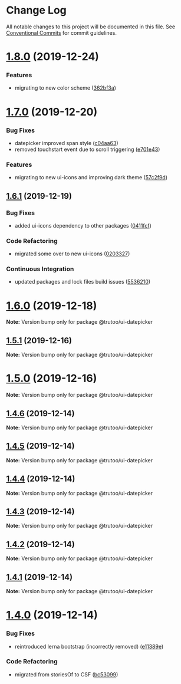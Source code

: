 # Change Log

All notable changes to this project will be documented in this file.
See [Conventional Commits](https://conventionalcommits.org) for commit guidelines.

# [1.8.0](https://github.com/trutoo/uikit/compare/v1.7.0...v1.8.0) (2019-12-24)


### Features

* migrating to new color scheme ([362bf3a](https://github.com/trutoo/uikit/commit/362bf3ae0e6f7418cbf84ba4c798efbb5e3f9bad))





# [1.7.0](https://github.com/trutoo/uikit/compare/v1.6.1...v1.7.0) (2019-12-20)


### Bug Fixes

* datepicker improved span style ([c04aa63](https://github.com/trutoo/uikit/commit/c04aa63373863516ee2f4ca8c3f2cbbc392ce7c0))
* removed touchstart event due to scroll triggering ([e701e43](https://github.com/trutoo/uikit/commit/e701e43aaaa28de8e08b0843b6d6b4476904cdc4))


### Features

* migrating to new ui-icons and improving dark theme ([57c2f9d](https://github.com/trutoo/uikit/commit/57c2f9d2d4ff91d192e1843cd5c6c66229de2d19))





## [1.6.1](https://github.com/trutoo/uikit/compare/v1.6.0...v1.6.1) (2019-12-19)


### Bug Fixes

* added ui-icons dependency to other packages ([0411fcf](https://github.com/trutoo/uikit/commit/0411fcf2d80f806ee94e7af391bbc1dc8e217ffe))


### Code Refactoring

* migrated some over to new ui-icons ([0203327](https://github.com/trutoo/uikit/commit/0203327fe852c5f6e40621ad5310853f00417dfe))


### Continuous Integration

* updated packages and lock files build issues ([5536210](https://github.com/trutoo/uikit/commit/5536210b46f0bad9cb44e3d7eed3f50b87ed0ad3))





# [1.6.0](https://github.com/trutoo/uikit/compare/v1.5.1...v1.6.0) (2019-12-18)

**Note:** Version bump only for package @trutoo/ui-datepicker





## [1.5.1](https://github.com/trutoo/uikit/compare/v1.5.0...v1.5.1) (2019-12-16)

**Note:** Version bump only for package @trutoo/ui-datepicker





# [1.5.0](https://github.com/trutoo/uikit/compare/v1.4.6...v1.5.0) (2019-12-16)

**Note:** Version bump only for package @trutoo/ui-datepicker





## [1.4.6](https://github.com/trutoo/uikit/compare/v1.4.5...v1.4.6) (2019-12-14)

**Note:** Version bump only for package @trutoo/ui-datepicker





## [1.4.5](https://github.com/trutoo/uikit/compare/v1.4.4...v1.4.5) (2019-12-14)

**Note:** Version bump only for package @trutoo/ui-datepicker





## [1.4.4](https://github.com/trutoo/uikit/compare/v1.4.3...v1.4.4) (2019-12-14)

**Note:** Version bump only for package @trutoo/ui-datepicker





## [1.4.3](https://github.com/trutoo/uikit/compare/v1.4.2...v1.4.3) (2019-12-14)

**Note:** Version bump only for package @trutoo/ui-datepicker





## [1.4.2](https://github.com/trutoo/uikit/compare/v1.4.1...v1.4.2) (2019-12-14)

**Note:** Version bump only for package @trutoo/ui-datepicker





## [1.4.1](https://github.com/trutoo/uikit/compare/v1.4.0...v1.4.1) (2019-12-14)

**Note:** Version bump only for package @trutoo/ui-datepicker





# [1.4.0](https://github.com/trutoo/uikit/compare/v1.3.0...v1.4.0) (2019-12-14)


### Bug Fixes

* reintroduced lerna bootstrap (incorrectly removed) ([e11389e](https://github.com/trutoo/uikit/commit/e11389e738f69438a1eedd43bbf8ee870871c0ef))


### Code Refactoring

* migrated from storiesOf to CSF ([bc53099](https://github.com/trutoo/uikit/commit/bc53099ea24fba13fe4c868b11328237fcc9f4e8))
